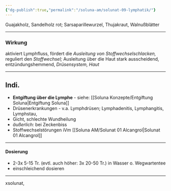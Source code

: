 ```yaml
---
{"dg-publish":true,"permalink":"/soluna-am/solunat-09-lymphatik/"}
---
```


Guajakholz, Sandelholz rot; Sarsaparillewurzel, Thujakraut, Walnußblätter
* * *
### Wirkung
aktiviert Lymphfluss, fördert die *Ausleitung von Stoffwechselschlacken,* reguliert den *Stoffwechsel;* Ausleitung über die Haut
stark ausscheidend, entzündungshemmend, 
*Drüsensystem, Haut*
***
## Indi.
* **Entgiftung über die Lymphe** - siehe: [[Soluna Konzepte/Entgiftung Soluna\|Entgiftung Soluna]]
* Drüsenerkrankungen - v.a. Lymphdrüsen; Lymphadenitis, Lymphangitis, Lymphstau, 
* Gicht, schlechte Wundheilung
* *äußerlich:* bei Zeckenbiss
* Stoffwechselstörungen iVm [[Soluna AM/Solunat 01 Alcangrol\|Solunat 01 Alcangrol]]
* * *
#### Dosierung
- 2-3x  5-15 Tr. (evtl. auch höher: 3x 20-50 Tr.)
in Wasser o. Wegwartentee
- einschleichend dosieren
***
xsolunat, 